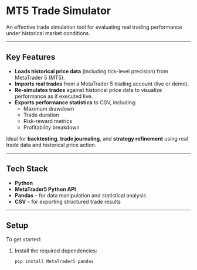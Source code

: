 #  MT5 Trade Simulator

An effective trade simulation tool for evaluating real trading performance under historical market conditions.

---

## Key Features

- **Loads historical price data** (including tick-level precision) from MetaTrader 5 (MT5).
- **Imports real trades** from a MetaTrader 5 trading account (live or demo).
- **Re-simulates trades** against historical price data to visualize performance as if executed live.
- **Exports performance statistics** to CSV, including:
  - Maximum drawdown  
  - Trade duration  
  - Risk-reward metrics  
  - Profitability breakdown  

Ideal for **backtesting**, **trade journaling**, and **strategy refinement** using real trade data and historical price action.

---

##  Tech Stack

- **Python**
- **MetaTrader5 Python API**
- **Pandas** – for data manipulation and statistical analysis
- **CSV** – for exporting structured trade results

---

## Setup

To get started:

1. Install the required dependencies:

   ```bash
   pip install MetaTrader5 pandas 
